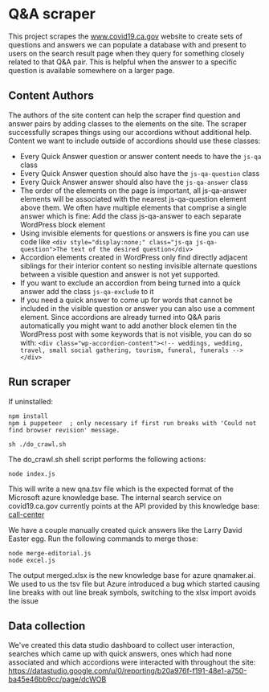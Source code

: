 # Q&A scraper

This project scrapes the www.covid19.ca.gov website to create sets of questions and answers we can populate a database with and present to users on the search result page when they query for something closely related to that Q&A pair. This is helpful when the answer to a specific question is available somewhere on a larger page.

## Content Authors

The authors of the site content can help the scraper find question and answer pairs by adding classes to the elements on the site. The scraper successfully scrapes things using our accordions without additional help. Content we want to include outside of accordions should use these classes:

- Every Quick Answer question or answer content needs to have the ```js-qa``` class
- Every Quick Answer question should also have the ```js-qa-question``` class
- Every Quick Answer answer should also have the ```js-qa-answer``` class
- The order of the elements on the page is important, all js-qa-answer elements will be associated with the nearest js-qa-question element above them. We often have multiple elements that comprise a single answer which is fine: Add the class js-qa-answer to each separate WordPress block element
- Using invisible elements for questions or answers is fine you can use code like ```<div style="display:none;" class="js-qa js-qa-question">The text of the desired question</div>```
- Accordion elements created in WordPress only find directly adjacent siblings for their interior content so nesting invisible alternate questions between a visible question and answer is not yet supported.
- If you want to exclude an accordion from being turned into a quick answer add the class ```js-qa-exclude``` to it
- If you need a quick answer to come up for words that cannot be included in the visible question or answer you can also use a comment element. Since accordions are already turned into Q&A paris automatically you might want to add another block elemen tin the WordPress post with some keywords that is not visible, you can do so with: ```<div class="wp-accordion-content"><!-- weddings, wedding, travel, small social gathering, tourism, funeral, funerals --></div>```

## Run scraper

If uninstalled:
```
npm install
npm i puppeteer  ; only necessary if first run breaks with 'Could not find browser revision' message.
```

```
sh ./do_crawl.sh
```

The do_crawl.sh shell script performs the following actions:

```
node index.js
```

This will write a new qna.tsv file which is the expected format of the Microsoft azure knowledge base. The internal search service on covid19.ca.gov currently points at the API provided by this knowledge base: <a href="https://www.qnamaker.ai/Edit/KnowledgeBase?kbId=714baa2f-18e8-4849-9d7d-6645e954aea0">call-center</a>

We have a couple manually created quick answers like the Larry David Easter egg. Run the following commands to merge those:

```
node merge-editorial.js
node excel.js
```

<!--
The output merged.tsv is the new knowledge base for azure qnamaker.ai
-->

The output merged.xlsx is the new knowledge base for azure qnamaker.ai. We used to us the tsv file but Azure introduced a bug which started causing line breaks with out line break symbols, switching to the xlsx import avoids the issue

## Data collection

We've created this data studio dashboard to collect user interaction, searches which came up with quick answers, ones which had none associated and which accordions were interacted with throughout the site: <a href="https://datastudio.google.com/u/0/reporting/b20a976f-f191-48e1-a750-ba45e46bb9cc/page/dcWOB">https://datastudio.google.com/u/0/reporting/b20a976f-f191-48e1-a750-ba45e46bb9cc/page/dcWOB</a>

